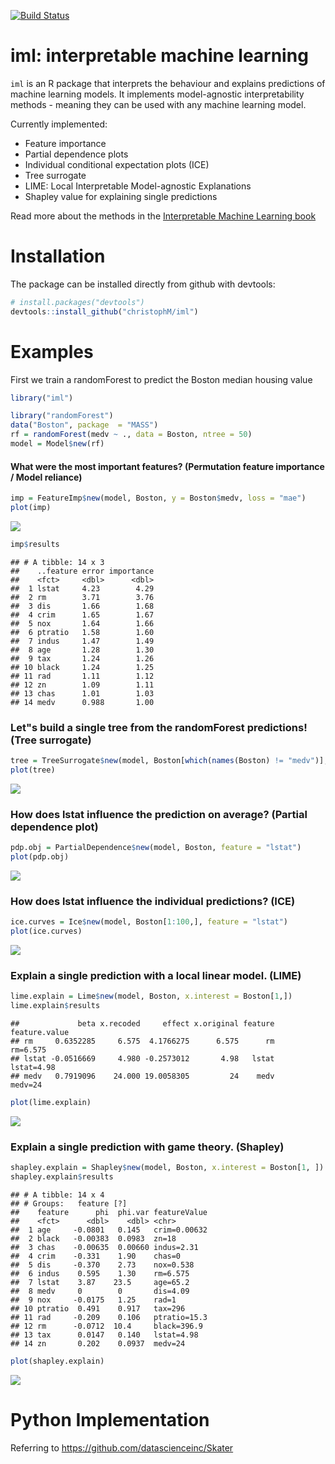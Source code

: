 
[![Build Status](https://travis-ci.org/christophM/iml.svg?branch=master)](https://travis-ci.org/christophM/iml)

iml: interpretable machine learning
===================================

`iml` is an R package that interprets the behaviour and explains predictions of machine learning models. It implements model-agnostic interpretability methods - meaning they can be used with any machine learning model.

Currently implemented:

-   Feature importance
-   Partial dependence plots
-   Individual conditional expectation plots (ICE)
-   Tree surrogate
-   LIME: Local Interpretable Model-agnostic Explanations
-   Shapley value for explaining single predictions

Read more about the methods in the [Interpretable Machine Learning book](https://christophm.github.io/interpretable-ml-book/agnostic.html)

Installation
============

The package can be installed directly from github with devtools:

``` r
# install.packages("devtools")
devtools::install_github("christophM/iml")
```

Examples
========

First we train a randomForest to predict the Boston median housing value

``` r
library("iml")

library("randomForest")
data("Boston", package  = "MASS")
rf = randomForest(medv ~ ., data = Boston, ntree = 50)
model = Model$new(rf)
```

#### What were the most important features? (Permutation feature importance / Model reliance)

``` r
imp = FeatureImp$new(model, Boston, y = Boston$medv, loss = "mae")
plot(imp)
```

![](README_files/figure-markdown_github/unnamed-chunk-3-1.png)

``` r
imp$results
```

    ## # A tibble: 14 x 3
    ##    ..feature error importance
    ##    <fct>     <dbl>      <dbl>
    ##  1 lstat     4.23        4.29
    ##  2 rm        3.71        3.76
    ##  3 dis       1.66        1.68
    ##  4 crim      1.65        1.67
    ##  5 nox       1.64        1.66
    ##  6 ptratio   1.58        1.60
    ##  7 indus     1.47        1.49
    ##  8 age       1.28        1.30
    ##  9 tax       1.24        1.26
    ## 10 black     1.24        1.25
    ## 11 rad       1.11        1.12
    ## 12 zn        1.09        1.11
    ## 13 chas      1.01        1.03
    ## 14 medv      0.988       1.00

### Let"s build a single tree from the randomForest predictions! (Tree surrogate)

``` r
tree = TreeSurrogate$new(model, Boston[which(names(Boston) != "medv")], maxdepth = 2)
plot(tree)
```

![](README_files/figure-markdown_github/unnamed-chunk-4-1.png)

### How does lstat influence the prediction on average? (Partial dependence plot)

``` r
pdp.obj = PartialDependence$new(model, Boston, feature = "lstat")
plot(pdp.obj)
```

![](README_files/figure-markdown_github/unnamed-chunk-5-1.png)

### How does lstat influence the individual predictions? (ICE)

``` r
ice.curves = Ice$new(model, Boston[1:100,], feature = "lstat")
plot(ice.curves) 
```

![](README_files/figure-markdown_github/unnamed-chunk-6-1.png)

### Explain a single prediction with a local linear model. (LIME)

``` r
lime.explain = Lime$new(model, Boston, x.interest = Boston[1,])
lime.explain$results
```

    ##             beta x.recoded     effect x.original feature feature.value
    ## rm     0.6352285     6.575  4.1766275      6.575      rm      rm=6.575
    ## lstat -0.0516669     4.980 -0.2573012       4.98   lstat    lstat=4.98
    ## medv   0.7919096    24.000 19.0058305         24    medv       medv=24

``` r
plot(lime.explain)
```

![](README_files/figure-markdown_github/unnamed-chunk-7-1.png)

### Explain a single prediction with game theory. (Shapley)

``` r
shapley.explain = Shapley$new(model, Boston, x.interest = Boston[1, ])
shapley.explain$results
```

    ## # A tibble: 14 x 4
    ## # Groups:   feature [?]
    ##    feature      phi  phi.var featureValue
    ##    <fct>      <dbl>    <dbl> <chr>       
    ##  1 age     -0.0801   0.145   crim=0.00632
    ##  2 black   -0.00383  0.0983  zn=18       
    ##  3 chas    -0.00635  0.00660 indus=2.31  
    ##  4 crim    -0.331    1.90    chas=0      
    ##  5 dis     -0.370    2.73    nox=0.538   
    ##  6 indus    0.595    1.30    rm=6.575    
    ##  7 lstat    3.87    23.5     age=65.2    
    ##  8 medv     0        0       dis=4.09    
    ##  9 nox     -0.0175   1.25    rad=1       
    ## 10 ptratio  0.491    0.917   tax=296     
    ## 11 rad     -0.209    0.106   ptratio=15.3
    ## 12 rm      -0.0712  10.4     black=396.9 
    ## 13 tax      0.0147   0.140   lstat=4.98  
    ## 14 zn       0.202    0.0937  medv=24

``` r
plot(shapley.explain)
```

![](README_files/figure-markdown_github/unnamed-chunk-8-1.png)

Python Implementation
=====================

Referring to <https://github.com/datascienceinc/Skater>
